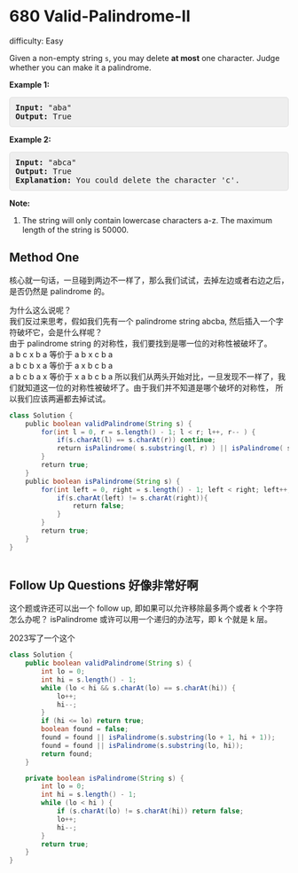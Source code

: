 # 680 Valid-Palindrome-II

difficulty: Easy

<style>
        section pre{
          background-color: #eee;
          border: 1px solid #ddd;
          padding:10px;
          border-radius: 5px;
        }
      </style>
<section>
<div><p>
Given a non-empty string <code>s</code>, you may delete <b>at most</b> one character.  Judge whether you can make it a palindrome.
</p>
<p><b>Example 1:</b><br>
</p><pre><b>Input:</b> "aba"
<b>Output:</b> True
</pre>
<p></p>
<p><b>Example 2:</b><br>
</p><pre><b>Input:</b> "abca"
<b>Output:</b> True
<b>Explanation:</b> You could delete the character 'c'.
</pre>
<p></p>
<p><b>Note:</b><br>
</p><ol>
<li>The string will only contain lowercase characters a-z.
The maximum length of the string is 50000.</li>
</ol>
<p></p></div></section>
 
 ## Method One 
 核心就一句话，一旦碰到两边不一样了，那么我们试试，去掉左边或者右边之后，是否仍然是 palindrome 的。

为什么这么说呢？  
 我们反过来思考，假如我们先有一个 palindrome string abcba, 然后插入一个字符破坏它，会是什么样呢？  
 由于 palindrome string 的对称性，我们要找到是哪一位的对称性被破坏了。  
 a b c x b a 等价于 a b x c b a  
 a b c b x a 等价于 a x b c b a  
 a b c b a x 等价于 x a b c b a
所以我们从两头开始对比，一旦发现不一样了，我们就知道这一位的对称性被破坏了。由于我们并不知道是哪个破坏的对称性，
所以我们应该两遍都去掉试试。

```Java
class Solution {
    public boolean validPalindrome(String s) {
        for(int l = 0, r = s.length() - 1; l < r; l++, r-- ) {
            if(s.charAt(l) == s.charAt(r)) continue;
            return isPalindrome( s.substring(l, r) ) || isPalindrome( s.substring(l+1, r+1) );
        }
        return true;
    }
    public boolean isPalindrome(String s) {
        for(int left = 0, right = s.length() - 1; left < right; left++, right-- ) {
            if(s.charAt(left) != s.charAt(right)){
                return false;
            }
        }
        return true;
    }
}
​
```

## Follow Up Questions 好像非常好啊
这个题或许还可以出一个 follow up, 即如果可以允许移除最多两个或者 k 个字符怎么办呢？
isPalindrome 或许可以用一个递归的办法写，即 k 个就是 k 层。


2023写了一个这个
```java
class Solution {
    public boolean validPalindrome(String s) {
        int lo = 0;
        int hi = s.length() - 1;
        while (lo < hi && s.charAt(lo) == s.charAt(hi)) {
            lo++;
            hi--;
        }
        if (hi <= lo) return true;
        boolean found = false;
        found = found || isPalindrome(s.substring(lo + 1, hi + 1));
        found = found || isPalindrome(s.substring(lo, hi));
        return found;
    }

    private boolean isPalindrome(String s) {
        int lo = 0;
        int hi = s.length() - 1;
        while (lo < hi ) {
            if (s.charAt(lo) != s.charAt(hi)) return false;
            lo++;
            hi--;
        }
        return true;
    }
}
```